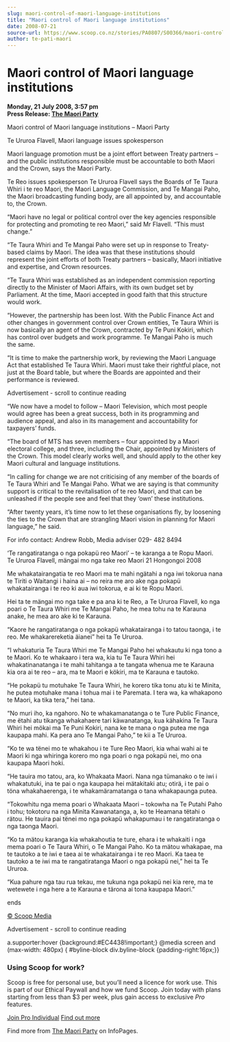 ```yaml
---
slug: maori-control-of-maori-language-institutions
title: "Maori control of Maori language institutions"
date: 2008-07-21
source-url: https://www.scoop.co.nz/stories/PA0807/S00366/maori-control-of-maori-language-institutions.htm
author: te-pati-maori
---
```

Maori control of Maori language institutions
============================================

**Monday, 21 July 2008, 3:57 pm**  
**Press Release: [The Maori Party](https://info.scoop.co.nz/The_Maori_Party)**

Maori control of Maori language institutions – Maori Party

Te Ururoa Flavell, Maori language issues spokesperson

Maori language promotion must be a joint effort between Treaty partners – and the public institutions responsible must be accountable to both Maori and the Crown, says the Maori Party.

Te Reo issues spokesperson Te Ururoa Flavell says the Boards of Te Taura Whiri i te reo Maori, the Maori Language Commission, and Te Mangai Paho, the Maori broadcasting funding body, are all appointed by, and accountable to, the Crown.

“Maori have no legal or political control over the key agencies responsible for protecting and promoting te reo Maori,” said Mr Flavell. “This must change.”

“Te Taura Whiri and Te Mangai Paho were set up in response to Treaty-based claims by Maori. The idea was that these institutions should represent the joint efforts of both Treaty partners – basically, Maori initiative and expertise, and Crown resources.

“Te Taura Whiri was established as an independent commission reporting directly to the Minister of Maori Affairs, with its own budget set by Parliament. At the time, Maori accepted in good faith that this structure would work.

“However, the partnership has been lost. With the Public Finance Act and other changes in government control over Crown entities, Te Taura Whiri is now basically an agent of the Crown, contracted by Te Puni Kokiri, which has control over budgets and work programme. Te Mangai Paho is much the same.

“It is time to make the partnership work, by reviewing the Maori Language Act that established Te Taura Whiri. Maori must take their rightful place, not just at the Board table, but where the Boards are appointed and their performance is reviewed.

Advertisement - scroll to continue reading





“We now have a model to follow – Maori Television, which most people would agree has been a great success, both in its programming and audience appeal, and also in its management and accountability for taxpayers’ funds.

“The board of MTS has seven members – four appointed by a Maori electoral college, and three, including the Chair, appointed by Ministers of the Crown. This model clearly works well, and should apply to the other key Maori cultural and language institutions.

“In calling for change we are not criticising of any member of the boards of Te Taura Whiri and Te Mangai Paho. What we are saying is that community support is critical to the revitalisation of te reo Maori, and that can be unleashed if the people see and feel that they ‘own’ these institutions.

“After twenty years, it’s time now to let these organisations fly, by loosening the ties to the Crown that are strangling Maori vision in planning for Maori language,” he said.

For info contact: Andrew Robb, Media adviser 029- 482 8494

‘Te rangatiratanga o nga pokapü reo Maori’ – te karanga a te Ropu Maori.  
Te Ururoa Flavell, mängai mo nga take reo Maori 21 Hongongoi 2008

Me whakatairangatia te reo Maori ma te mahi ngätahi a nga iwi tokorua nana te Tiriti o Waitangi i haina ai – no reira me aro ake nga pokapü whakatairanga i te reo ki aua iwi tokorua, e ai ki te Ropu Maori.

Hei ta te mängai mo nga take e pa ana ki te Reo, a Te Ururoa Flavell, ko nga poari o Te Taura Whiri me Te Mangai Paho, he mea tohu na te Karauna anake, he mea aro ake ki te Karauna.

“Kaore he rangatiratanga o nga pokapü whakatairanga i to tatou taonga, i te reo. Me whakarereketia äianei” hei ta Te Ururoa.

“I whakaturia Te Taura Whiri me Te Mangai Paho hei whakautu ki nga tono a te Maori. Ko te whakaaro i tera wa, kia tu Te Taura Whiri hei whakatinanatanga i te mahi tahitanga a te tangata whenua me te Karauna kia ora ai te reo – ara, ma te Maori e kökiri, ma te Karauna e tautoko.

“He pokapü tu motuhake Te Taura Whiri, he korero tika tonu atu ki te Minita, he putea motuhake mana i tohua mai i te Paremata. I tera wa, ka whakapono te Maori, ka tika tera,” hei tana.

“No muri iho, ka ngahoro. No te whakamanatanga o te Ture Public Finance, me ëtahi atu tikanga whakahaere tari käwanatanga, kua kähakina Te Taura Whiri hei mökai ma Te Puni Kokiri, nana ke te mana o nga putea me nga kaupapa mahi. Ka pera ano Te Mangai Paho,” te kii a Te Ururoa.

“Ko te wa tënei mo te whakahou i te Ture Reo Maori, kia whai wahi ai te Maori ki nga whiringa korero mo nga poari o nga pokapü nei, mo ona kaupapa Maori hoki.

“He tauira mo tatou, ara, ko Whakaata Maori. Nana nga tümanako o te iwi i whakatutuki, ina te pai o nga kaupapa hei mätakitaki atu; otirä, i te pai o töna whakahaerenga, i te whakamäramatanga o tana whakapaunga putea.

“Tokowhitu nga mema poari o Whakaata Maori – tokowha na Te Putahi Paho i tohu; tokotoru na nga Minita Kawanatanga, a, ko te Heamana tëtahi o rätou. He tauira pai tënei mo nga pokapü whakapumau i te rangatiratanga o nga taonga Maori.

“Ko ta mätou karanga kia whakahoutia te ture, ehara i te whakaiti i nga mema poari o Te Taura Whiri, o Te Mangai Paho. Ko ta mätou whakapae, ma te tautoko a te iwi e taea ai te whakatairanga i te reo Maori. Ka taea te tautoko a te iwi ma te rangatiratanga Maori o nga pokapü nei,” hei ta Te Ururoa.

“Kua pahure nga tau rua tekau, me tukuna nga pokapü nei kia rere, ma te wetewete i nga here a te Karauna e tärona ai tona kaupapa Maori.”

ends

  

[© Scoop Media](http://www.scoop.co.nz/about/terms.html)  

Advertisement - scroll to continue reading



a.supporter:hover {background:#EC4438!important;} @media screen and (max-width: 480px) { #byline-block div.byline-block {padding-right:16px;}}

### Using Scoop for work?

Scoop is free for personal use, but you’ll need a licence for work use. This is part of our Ethical Paywall and how we fund Scoop. Join today with plans starting from less than $3 per week, plus gain access to exclusive _Pro_ features.  
  
[Join Pro Individual](https://pro.scoop.co.nz/Individual/?from=ProIn24) [Find out more](https://pro.scoop.co.nz/using-scoop-for-work/?from=ProIn24)

Find more from [The Maori Party](https://info.scoop.co.nz/The_Maori_Party) on InfoPages.